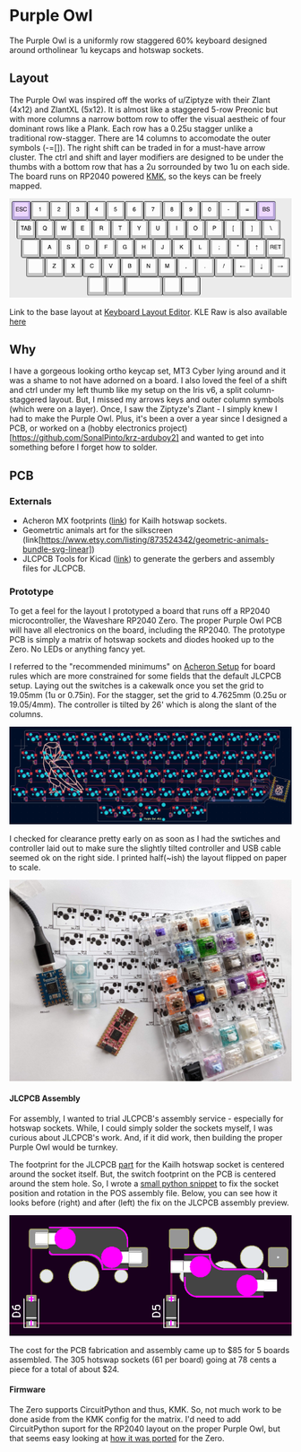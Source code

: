 # Purple Owl

The Purple Owl is a uniformly row staggered 60% keyboard designed around ortholinear 1u keycaps and hotswap sockets.

## Layout
The Purple Owl was inspired off the works of u/Ziptyze with their Zlant (4x12) and ZlantXL (5x12). It is almost like a staggered 5-row Preonic but with more columns a narrow bottom row to offer the visual aestheic of four dominant rows like a Plank. Each row has a 0.25u stagger unlike a traditional row-stagger. There are 14 columns to accomodate the outer symbols (-=[]\). The right shift can be traded in for a must-have arrow cluster. The ctrl and shift and layer modifiers are designed to be under the thumbs with a bottom row that has a 2u sorrounded by two 1u on each side. The board runs on RP2040 powered [KMK](http://kmkfw.io/), so the keys can be freely mapped.

![purple-owl-kle](assets/purple-owl-kle.png)

Link to the base layout at [Keyboard Layout Editor](http://www.keyboard-layout-editor.com/#/gists/7c51d0df5eb78da5dd614ee6019f13bc). KLE Raw is also available [here](purple-owl-kle.txt)

## Why
I have a gorgeous looking ortho keycap set, MT3 Cyber lying around and it was a shame to not have adorned on a board. I also loved the feel of a shift and ctrl under my left thumb like my setup on the Iris v6, a split column-staggered layout. But, I missed my arrows keys and outer column symbols (which were on a layer). Once, I saw the Ziptyze's Zlant - I simply knew I had to make the Purple Owl. Plus, it's been a over a year since I designed a PCB, or worked on a (hobby electronics project)[https://github.com/SonalPinto/krz-arduboy2] and wanted to get into something before I forget how to solder.

## PCB

### Externals
- Acheron MX footprints ([link](https://github.com/AcheronProject/acheron_MXH.pretty.git)) for Kailh hotswap sockets.
- Geometrtic animals art for the silkscreen (link[https://www.etsy.com/listing/873524342/geometric-animals-bundle-svg-linear])
- JLCPCB Tools for Kicad ([link](https://github.com/Bouni/kicad-jlcpcb-tools)) to generate the gerbers and assembly files for JLCPCB.

### Prototype
To get a feel for the layout I prototyped a board that runs off a RP2040 microcontroller, the Waveshare RP2040 Zero. The proper Purple Owl PCB will have all electronics on the board, including the RP2040. The prototype PCB is simply a matrix of hotswap sockets and diodes hooked up to the Zero. No LEDs or anything fancy yet.

I referred to the "recommended minimums" on [Acheron Setup](http://acheronproject.com/acheron_setup/acheron_setup/) for board rules which are more constrained for some fields that the default JLCPCB setup. Laying out the switches is a cakewalk once you set the grid to 19.05mm (1u or 0.75in). For the stagger, set the grid to 4.7625mm (0.25u or 19.05/4mm). The controller is tilted by 26' which is along the slant of the columns.

![purple-owl-prototype](assets/purple-owl-prototype.png)

I checked for clearance pretty early on as soon as I had the swtiches and controller laid out to make sure the slightly tilted controller and USB cable seemed ok on the right side. I printed half(~ish) the layout flipped on paper to scale.

![clearance-check](assets/prototype_clearance_check.jpeg)

#### JLCPCB Assembly
For assembly, I wanted to trial JLCPCB's assembly service - especially for hotswap sockets. While, I could simply solder the sockets myself, I was curious about JLCPCB's work. And, if it did work, then building the proper Purple Owl would be turnkey.

The footprint for the JLCPCB [part](https://jlcpcb.com/partdetail/Kailh-CPG151101S11/C2803348) for the Kailh hotswap socket is centered around the socket itself. But, the switch footprint on the PCB is centered around the stem hole. So, I wrote a [small python snippet](pcb/tools/fix_pos.py) to fix the socket position and rotation in the POS assembly file. Below, you can see how it looks before (right) and after (left) the fix on the JLCPCB assembly preview.

![jlcpcb_fix_pos](assets/jlcpcb_fix_pos.png)

The cost for the PCB fabrication and assembly came up to $85 for 5 boards assembled. The 305 hotswap sockets (61 per board) going at 78 cents a piece for a total of about $24.

#### Firmware
The Zero supports CircuitPython and thus, KMK. So, not much work to be done aside from the KMK config for the matrix. I'd need to add CircuitPython suport for the RP2040 layout on the proper Purple Owl, but that seems easy looking at [how it was ported](https://sourcegraph.com/github.com/adafruit/circuitpython/-/tree/ports/raspberrypi/boards/waveshare_rp2040_zero) for the Zero.
